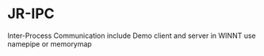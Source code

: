 # JR-IPC
Inter-Process Communication
include Demo client and server
in WINNT use  namepipe or memorymap
